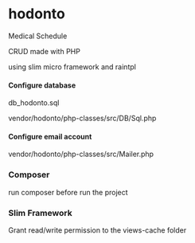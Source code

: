 # hodonto
Medical Schedule

CRUD made with PHP

using slim micro framework and raintpl

#### Configure database

db_hodonto.sql

vendor/hodonto/php-classes/src/DB/Sql.php

#### Configure email account

vendor/hodonto/php-classes/src/Mailer.php

### Composer ###

run composer before run the project

### Slim Framework ###

Grant read/write permission to the views-cache folder
